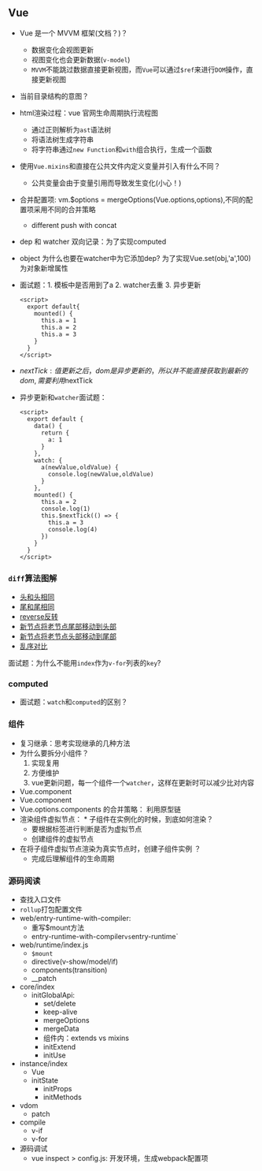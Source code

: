 ## Vue
* Vue 是一个 MVVM 框架(文档？)？
  * 数据变化会视图更新
  * 视图变化也会更新数据(`v-model`)
  * `MVVM`不能跳过数据直接更新视图，而`Vue`可以通过`$ref`来进行`DOM`操作，直接更新视图

* 当前目录结构的意图？

* html渲染过程：vue 官网生命周期执行流程图
  * 通过正则解析为`ast`语法树
  * 将语法树生成字符串
  * 将字符串通过`new Function`和`with`组合执行，生成一个函数
  
* 使用`Vue.mixins`和直接在公共文件内定义变量并引入有什么不同？
  * 公共变量会由于变量引用而导致发生变化(小心！)
  
* 合并配置项: vm.$options = mergeOptions(Vue.options,options),不同的配置项采用不同的合并策略
  * different push with concat
* dep 和 watcher 双向记录：为了实现computed
* object 为什么也要在watcher中为它添加dep? 为了实现Vue.set(obj,'a',100)为对象新增属性



* 面试题：1. 模板中是否用到了a 2. watcher去重 3. 异步更新
  ```vue
  <script>
    export default{
      mounted() {
        this.a = 1
        this.a = 2
        this.a = 3
      }
    }
  </script>
  ```
* $nextTick: 值更新之后，dom是异步更新的，所以并不能直接获取到最新的dom,需要利用$nextTick
* 异步更新和`watcher`面试题：
  ```vue
  <script>
    export default {
      data() {
        return {
          a: 1
        } 
      },
      watch: {
        a(newValue,oldValue) {
          console.log(newValue,oldValue)
        }
      },
      mounted() {
        this.a = 2
        console.log(1)
        this.$nextTick(() => {
          this.a = 3
          console.log(4)
        })
      }
    }
  </script>
  ```

### `diff`算法图解
* [头和头相同](https://excalidraw.com/#json=6323180297781248,5P1UibC53d7pFiPyG1gadw)
* [尾和尾相同](https://excalidraw.com/#json=6282157085425664,ShN7flboAy7R-H7f1Bpw3A)
* [reverse反转](https://excalidraw.com/#json=5717246110334976,tryA_tqRh4TgnV8KfiQS2w)
* [新节点将老节点尾部移动到头部](https://excalidraw.com/#json=5742657385005056,quCfr-Eipq7hHqyvcWdXeQ)
* [新节点将老节点头部移动到尾部](https://excalidraw.com/#json=5749951145443328,eP4pUJHAJu2ggUcY6McHEA)
* [乱序对比](https://excalidraw.com/#json=6226229061484544,c4U1Nx_ua0-9jZiaJC7Iyg)

面试题：为什么不能用`index`作为`v-for`列表的`key`?

### computed
* 面试题：`watch`和`computed`的区别？

### 组件
* 复习继承：思考实现继承的几种方法
* 为什么要拆分小组件？
  1. 实现复用
  2. 方便维护
  3. vue更新问题，每一个组件一个`watcher`，这样在更新时可以减少比对内容
* Vue.component
* Vue.component
* Vue.options.components 的合并策略： 利用原型链
* 渲染组件虚拟节点：  * 子组件在实例化的时候，到底如何渲染？
  * 要根据标签进行判断是否为虚拟节点
  * 创建组件的虚拟节点
* 在将子组件虚拟节点渲染为真实节点时，创建子组件实例 ？
  * 完成后理解组件的生命周期

### 源码阅读
* 查找入口文件
* `rollup`打包配置文件
* web/entry-runtime-with-compiler:
  * 重写$mount方法 
  * entry-runtime-with-compiler` vs `entry-runtime`
* web/runtime/index.js 
  * `$mount` 
  * directive(v-show/model/if) 
  * components(transition)
  * __patch
* core/index
  * initGlobalApi: 
     * set/delete
     * keep-alive
     * mergeOptions
     * mergeData
     * 组件内：extends vs mixins
     * initExtend
     * initUse
* instance/index
  * Vue
  * initState
    * initProps
    * initMethods
* vdom
  * patch
* compile
  * v-if
  * v-for
* 源码调试
  * vue inspect > config.js: 开发环境，生成webpack配置项
